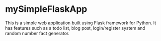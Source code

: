 # mySimpleFlaskApp
This is a simple web application built using Flask framework for Python. It has features such as a todo list, blog post, login/register system and random number fact generator.
